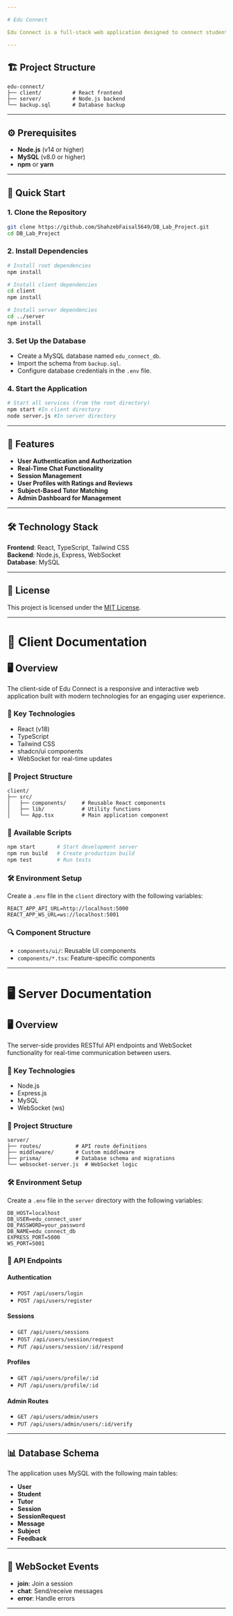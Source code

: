 ```yaml
---

# Edu Connect

Edu Connect is a full-stack web application designed to connect students with tutors for seamless online learning sessions.  

---
```


## 🏗️ Project Structure  

```
edu-connect/
├── client/          # React frontend
├── server/          # Node.js backend
└── backup.sql       # Database backup
```  

---

## ⚙️ Prerequisites  

- **Node.js** (v14 or higher)  
- **MySQL** (v8.0 or higher)  
- **npm** or **yarn**  

---

## 🚀 Quick Start  

### 1. Clone the Repository  

```bash
git clone https://github.com/ShahzebFaisal5649/DB_Lab_Project.git
cd DB_Lab_Project
```  

### 2. Install Dependencies  

```bash
# Install root dependencies
npm install

# Install client dependencies
cd client
npm install

# Install server dependencies
cd ../server
npm install
```  

### 3. Set Up the Database  

- Create a MySQL database named `edu_connect_db`.  
- Import the schema from `backup.sql`.  
- Configure database credentials in the `.env` file.  

### 4. Start the Application  

```bash
# Start all services (from the root directory)
npm start #In client directory
node server.js #In server directory
```  

---

## 🌟 Features  

- **User Authentication and Authorization**  
- **Real-Time Chat Functionality**  
- **Session Management**  
- **User Profiles with Ratings and Reviews**  
- **Subject-Based Tutor Matching**  
- **Admin Dashboard for Management**  

---

## 🛠️ Technology Stack  

**Frontend**: React, TypeScript, Tailwind CSS  
**Backend**: Node.js, Express, WebSocket  
**Database**: MySQL  

---

## 📜 License  

This project is licensed under the [MIT License](LICENSE).  

---

# 📱 Client Documentation  

## 🖥️ Overview  

The client-side of Edu Connect is a responsive and interactive web application built with modern technologies for an engaging user experience.  

### 🧰 Key Technologies  

- React (v18)  
- TypeScript  
- Tailwind CSS  
- shadcn/ui components  
- WebSocket for real-time updates  

### 📁 Project Structure  

```
client/
├── src/
│   ├── components/     # Reusable React components
│   ├── lib/            # Utility functions
│   └── App.tsx         # Main application component
```  

### 🔧 Available Scripts  

```bash
npm start       # Start development server
npm run build   # Create production build
npm test        # Run tests
```  

### 🛠️ Environment Setup  

Create a `.env` file in the `client` directory with the following variables:  

```env
REACT_APP_API_URL=http://localhost:5000
REACT_APP_WS_URL=ws://localhost:5001
```  

### 🔍 Component Structure  

- `components/ui/`: Reusable UI components  
- `components/*.tsx`: Feature-specific components  

---

# 🖥️ Server Documentation  

## 🖥️ Overview  

The server-side provides RESTful API endpoints and WebSocket functionality for real-time communication between users.  

### 🧰 Key Technologies  

- Node.js  
- Express.js  
- MySQL  
- WebSocket (ws)  

### 📁 Project Structure  

```
server/
├── routes/           # API route definitions
├── middleware/       # Custom middleware
├── prisma/           # Database schema and migrations
└── websocket-server.js  # WebSocket logic
```  

### 🛠️ Environment Setup  

Create a `.env` file in the `server` directory with the following variables:  

```env
DB_HOST=localhost
DB_USER=edu_connect_user
DB_PASSWORD=your_password
DB_NAME=edu_connect_db
EXPRESS_PORT=5000
WS_PORT=5001
```  

### 🔗 API Endpoints  

#### **Authentication**  
- `POST /api/users/login`  
- `POST /api/users/register`  

#### **Sessions**  
- `GET /api/users/sessions`  
- `POST /api/users/session/request`  
- `PUT /api/users/session/:id/respond`  

#### **Profiles**  
- `GET /api/users/profile/:id`  
- `PUT /api/users/profile/:id`  

#### **Admin Routes**  
- `GET /api/users/admin/users`  
- `PUT /api/users/admin/users/:id/verify`  

---

## 📊 Database Schema  

The application uses MySQL with the following main tables:  

- **User**  
- **Student**  
- **Tutor**  
- **Session**  
- **SessionRequest**  
- **Message**  
- **Subject**  
- **Feedback**  

---

## 📡 WebSocket Events  

- **join**: Join a session  
- **chat**: Send/receive messages  
- **error**: Handle errors  

---
